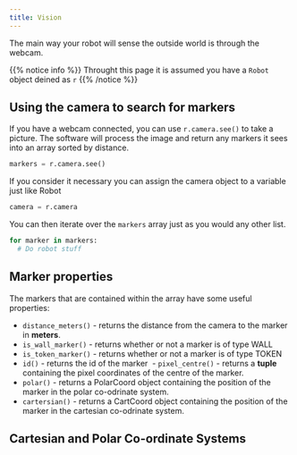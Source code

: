 ```yaml
---
title: Vision
---
```


The main way your robot will sense the outside world is through the webcam.

{{% notice info %}}
Throught this page it is assumed you have a `Robot` object deined as `r`
{{% /notice %}}

## Using the camera to search for markers
If you have a webcam connected, you can use `r.camera.see()` to take a picture. The software will process the image and return any markers it sees into an array sorted by distance.
```python
markers = r.camera.see()
```
If you consider it necessary you can assign the camera object to a variable just like Robot

```python
camera = r.camera
```

You can then iterate over the `markers` array just as you would any other list.
```python
for marker in markers:
  # Do robot stuff
```

## Marker properties
The markers that are contained within the array have some useful properties:

  - `distance_meters()` - returns the distance from the camera to the marker in **meters**.
  - `is_wall_marker()` - returns whether or not a marker is of type WALL
  - `is_token_marker()` - returns whether or not a marker is of type TOKEN
  - `id()` - returns the id of the marker
  - `pixel_centre()` - returns a **tuple** containing the pixel coordinates of the centre of the marker.
  - `polar()` - returns a PolarCoord object containing the position of the marker in the polar co-odrinate system.
  - `cartersian()` - returns a CartCoord object containing the position of the marker in the cartesian co-odrinate system.

## Cartesian and Polar Co-ordinate Systems
